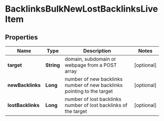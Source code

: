 

# BacklinksBulkNewLostBacklinksLiveItem


## Properties

| Name | Type | Description | Notes |
|------------ | ------------- | ------------- | -------------|
|**target** | **String** | domain, subdomain or webpage from a POST array |  [optional] |
|**newBacklinks** | **Long** | number of new backlinks number of new backlinks pointing to the target |  [optional] |
|**lostBacklinks** | **Long** | number of lost backlinks number of lost backlinks of the target |  [optional] |




